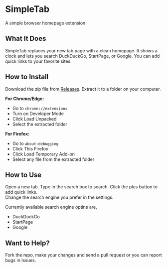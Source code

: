 # SimpleTab

A simple browser homepage extension.

## What It Does

SimpleTab replaces your new tab page with a clean homepage. It shows a clock and lets you search DuckDuckGo, StartPage, or Google. You can add quick links to your favorite sites.

## How to Install

Download the zip file from [Releases](https://github.com/Tharun-Kumar-A-01/SimpleTab/releases). Extract it to a folder on your computer.

**For Chrome/Edge:**
- Go to `chrome://extensions`
- Turn on Developer Mode
- Click Load Unpacked
- Select the extracted folder

**For Firefox:**
- Go to `about:debugging`
- Click This Firefox
- Click Load Temporary Add-on
- Select any file from the extracted folder

## How to Use

Open a new tab. Type in the search box to search. Click the plus button to add quick links.\
Change the search engine you prefer in the settings.

Currently available search engine optins are,
- DuckDuckGo
- StartPage
- Google

## Want to Help?

Fork the repo, make your changes and send a pull request or you can report bugs in Issues.
